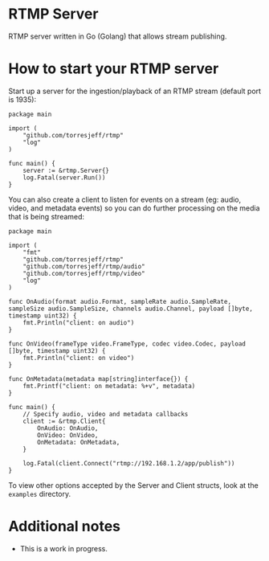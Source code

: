 # RTMP Server
RTMP server written in Go (Golang) that allows stream publishing.

# How to start your RTMP server
Start up a server for the ingestion/playback of an RTMP stream (default port is 1935):

```
package main

import (
	"github.com/torresjeff/rtmp"
	"log"
)

func main() {
	server := &rtmp.Server{}
	log.Fatal(server.Run())
}
```

You can also create a client to listen for events on a stream (eg: audio, video, and metadata events) so you can do further processing on the media that is being streamed:
```
package main

import (
	"fmt"
	"github.com/torresjeff/rtmp"
	"github.com/torresjeff/rtmp/audio"
	"github.com/torresjeff/rtmp/video"
	"log"
)

func OnAudio(format audio.Format, sampleRate audio.SampleRate, sampleSize audio.SampleSize, channels audio.Channel, payload []byte, timestamp uint32) {
	fmt.Println("client: on audio")
}

func OnVideo(frameType video.FrameType, codec video.Codec, payload []byte, timestamp uint32) {
	fmt.Println("client: on video")
}

func OnMetadata(metadata map[string]interface{}) {
	fmt.Printf("client: on metadata: %+v", metadata) 
}

func main() {
	// Specify audio, video and metadata callbacks
	client := &rtmp.Client{
		OnAudio: OnAudio,
		OnVideo: OnVideo,
		OnMetadata: OnMetadata,
	}

	log.Fatal(client.Connect("rtmp://192.168.1.2/app/publish"))
}
```

To view other options accepted by the Server and Client structs, look at the `examples` directory.
# Additional notes
- This is a work in progress. 
